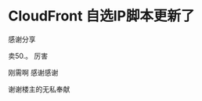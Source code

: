 # CloudFront 自选IP脚本更新了


感谢分享

卖50.。 厉害<img id="aimg_Rz7H0" onclick="zoom(this, this.src, 0, 0, 0)" class="zoom" src="https://cdn.jsdelivr.net/gh/hishis/forum-master/public/images/patch.gif" onmouseover="img_onmouseoverfunc(this)" onload="thumbImg(this)" border="0" alt="" />

刚需啊 感谢感谢

谢谢楼主的无私奉献<img src="static/image/smiley/default/hug.gif" smilieid="13" border="0" alt="" />
